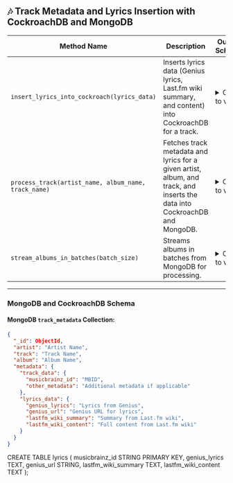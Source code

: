 ## 🎶 Track Metadata and Lyrics Insertion with CockroachDB and MongoDB

| Method Name | Description | Output Schema |
|-------------|-------------|----------------|
| `insert_lyrics_into_cockroach(lyrics_data)` | Inserts lyrics data (Genius lyrics, Last.fm wiki summary, and content) into CockroachDB for a track. | <details><summary>Click to view</summary> <pre>{<br>  "musicbrainz_id": str,<br>  "genius_lyrics": str,<br>  "genius_url": str,<br>  "lastfm_wiki_summary": str,<br>  "lastfm_wiki_content": str<br>}</pre></details> |
| `process_track(artist_name, album_name, track_name)` | Fetches track metadata and lyrics for a given artist, album, and track, and inserts the data into CockroachDB and MongoDB. | <details><summary>Click to view</summary> <pre>{<br>  "artist": str,<br>  "track": str,<br>  "album": str,<br>  "metadata": {<br>    "track_data": {<br>      "musicbrainz_id": str,<br>      "other_metadata": str<br>    },<br>    "lyrics_data": {<br>      "genius_lyrics": str,<br>      "genius_url": str,<br>      "lastfm_wiki_summary": str,<br>      "lastfm_wiki_content": str<br>    }<br>  }<br>}</pre></details> |
| `stream_albums_in_batches(batch_size)` | Streams albums in batches from MongoDB for processing. | <details><summary>Click to view</summary> <pre>[ {<br>  "artist": str,<br>  "name": str,<br>  "tracks": [<br>    {<br>      "name": str,<br>      "duration": int,<br>      "url": str<br>    }<br>  ]<br> } ]</pre></details> |

---

### MongoDB and CockroachDB Schema

#### MongoDB `track_metadata` Collection:

```json
{
  "_id": ObjectId,
  "artist": "Artist Name",
  "track": "Track Name",
  "album": "Album Name",
  "metadata": {
    "track_data": {
      "musicbrainz_id": "MBID",
      "other_metadata": "Additional metadata if applicable"
    },
    "lyrics_data": {
      "genius_lyrics": "Lyrics from Genius",
      "genius_url": "Genius URL for lyrics",
      "lastfm_wiki_summary": "Summary from Last.fm wiki",
      "lastfm_wiki_content": "Full content from Last.fm wiki"
    }
  }
}
```

CREATE TABLE lyrics (
    musicbrainz_id STRING PRIMARY KEY,
    genius_lyrics TEXT,
    genius_url STRING,
    lastfm_wiki_summary TEXT,
    lastfm_wiki_content TEXT
);
